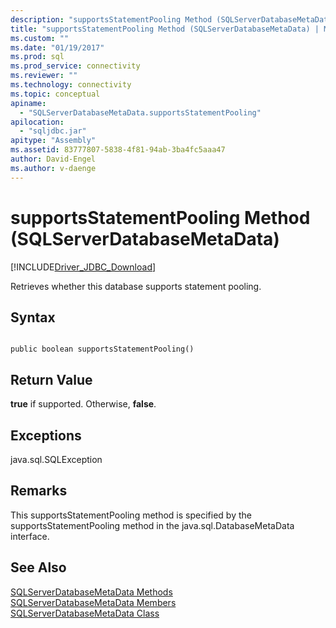 ```yaml
---
description: "supportsStatementPooling Method (SQLServerDatabaseMetaData)"
title: "supportsStatementPooling Method (SQLServerDatabaseMetaData) | Microsoft Docs"
ms.custom: ""
ms.date: "01/19/2017"
ms.prod: sql
ms.prod_service: connectivity
ms.reviewer: ""
ms.technology: connectivity
ms.topic: conceptual
apiname: 
  - "SQLServerDatabaseMetaData.supportsStatementPooling"
apilocation: 
  - "sqljdbc.jar"
apitype: "Assembly"
ms.assetid: 83777807-5838-4f81-94ab-3ba4fc5aaa47
author: David-Engel
ms.author: v-daenge
---
```

# supportsStatementPooling Method (SQLServerDatabaseMetaData)
[!INCLUDE[Driver_JDBC_Download](../../../includes/driver_jdbc_download.md)]

  Retrieves whether this database supports statement pooling.  
  
## Syntax  
  
```  
  
public boolean supportsStatementPooling()  
```  
  
## Return Value  
 **true** if supported. Otherwise, **false**.  
  
## Exceptions  
 java.sql.SQLException  
  
## Remarks  
 This supportsStatementPooling method is specified by the supportsStatementPooling method in the java.sql.DatabaseMetaData interface.  
  
## See Also  
 [SQLServerDatabaseMetaData Methods](../../../connect/jdbc/reference/sqlserverdatabasemetadata-methods.md)   
 [SQLServerDatabaseMetaData Members](../../../connect/jdbc/reference/sqlserverdatabasemetadata-members.md)   
 [SQLServerDatabaseMetaData Class](../../../connect/jdbc/reference/sqlserverdatabasemetadata-class.md)  
  
  
